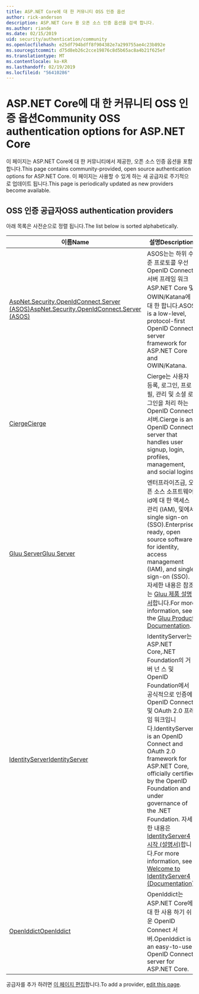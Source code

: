 ```yaml
---
title: ASP.NET Core에 대 한 커뮤니티 OSS 인증 옵션
author: rick-anderson
description: ASP.NET Core 용 오픈 소스 인증 옵션을 검색 합니다.
ms.author: riande
ms.date: 02/15/2019
uid: security/authentication/community
ms.openlocfilehash: e25df794bdff8f904382e7a299755ae4c23b892e
ms.sourcegitcommit: d75d8eb26c2cce19876c8d5b65ac8a4b21f625ef
ms.translationtype: MT
ms.contentlocale: ko-KR
ms.lasthandoff: 02/19/2019
ms.locfileid: "56410286"
---
```

# <a name="community-oss-authentication-options-for-aspnet-core"></a><span data-ttu-id="57ad5-103">ASP.NET Core에 대 한 커뮤니티 OSS 인증 옵션</span><span class="sxs-lookup"><span data-stu-id="57ad5-103">Community OSS authentication options for ASP.NET Core</span></span>

<span data-ttu-id="57ad5-104">이 페이지는 ASP.NET Core에 대 한 커뮤니티에서 제공한, 오픈 소스 인증 옵션을 포함합니다.</span><span class="sxs-lookup"><span data-stu-id="57ad5-104">This page contains community-provided, open source authentication options for ASP.NET Core.</span></span> <span data-ttu-id="57ad5-105">이 페이지는 사용할 수 있게 하는 새 공급자로 주기적으로 업데이트 됩니다.</span><span class="sxs-lookup"><span data-stu-id="57ad5-105">This page is periodically updated as new providers become available.</span></span>

## <a name="oss-authentication-providers"></a><span data-ttu-id="57ad5-106">OSS 인증 공급자</span><span class="sxs-lookup"><span data-stu-id="57ad5-106">OSS authentication providers</span></span>

<span data-ttu-id="57ad5-107">아래 목록은 사전순으로 정렬 됩니다.</span><span class="sxs-lookup"><span data-stu-id="57ad5-107">The list below is sorted alphabetically.</span></span>

| <span data-ttu-id="57ad5-108">이름</span><span class="sxs-lookup"><span data-stu-id="57ad5-108">Name</span></span> | <span data-ttu-id="57ad5-109">설명</span><span class="sxs-lookup"><span data-stu-id="57ad5-109">Description</span></span> |
| ---- | ----------- |
| [<span data-ttu-id="57ad5-110">AspNet.Security.OpenIdConnect.Server (ASOS)</span><span class="sxs-lookup"><span data-stu-id="57ad5-110">AspNet.Security.OpenIdConnect.Server (ASOS)</span></span>](https://github.com/aspnet-contrib/AspNet.Security.OpenIdConnect.Server) | <span data-ttu-id="57ad5-111">ASOS는는 하위 수준 프로토콜 우선 OpenID Connect 서버 프레임 워크 ASP.NET Core 및 OWIN/Katana에 대 한 합니다.</span><span class="sxs-lookup"><span data-stu-id="57ad5-111">ASOS is a low-level, protocol-first OpenID Connect server framework for ASP.NET Core and OWIN/Katana.</span></span> |
| [<span data-ttu-id="57ad5-112">Cierge</span><span class="sxs-lookup"><span data-stu-id="57ad5-112">Cierge</span></span>](https://github.com/pwdless/Cierge) | <span data-ttu-id="57ad5-113">Cierge는 사용자 등록, 로그인, 프로필, 관리 및 소셜 로그인을 처리 하는 OpenID Connect 서버.</span><span class="sxs-lookup"><span data-stu-id="57ad5-113">Cierge is an OpenID Connect server that handles user signup, login, profiles, management, and social logins.</span></span> |
| [<span data-ttu-id="57ad5-114">Gluu Server</span><span class="sxs-lookup"><span data-stu-id="57ad5-114">Gluu Server</span></span>](https://gluu.org/) | <span data-ttu-id="57ad5-115">엔터프라이즈급, 오픈 소스 소프트웨어 id에 대 한 액세스 관리 (IAM), 및에서 single sign-on (SSO).</span><span class="sxs-lookup"><span data-stu-id="57ad5-115">Enterprise ready, open source software for identity, access management (IAM), and single sign-on (SSO).</span></span> <span data-ttu-id="57ad5-116">자세한 내용은 참조는 [Gluu 제품 설명서](https://gluu.org/docs/)합니다.</span><span class="sxs-lookup"><span data-stu-id="57ad5-116">For more information, see the [Gluu Product Documentation](https://gluu.org/docs/).</span></span> |
| [<span data-ttu-id="57ad5-117">IdentityServer</span><span class="sxs-lookup"><span data-stu-id="57ad5-117">IdentityServer</span></span>](https://identityserver.io/) | <span data-ttu-id="57ad5-118">IdentityServer는 ASP.NET Core,.NET Foundation의 거 버 넌 스 및 OpenID Foundation에서 공식적으로 인증에 OpenID Connect 및 OAuth 2.0 프레임 워크입니다.</span><span class="sxs-lookup"><span data-stu-id="57ad5-118">IdentityServer is an OpenID Connect and OAuth 2.0 framework for ASP.NET Core, officially certified by the OpenID Foundation and under governance of the .NET Foundation.</span></span> <span data-ttu-id="57ad5-119">자세한 내용은 [IdentityServer4 시작 (설명서)](https://identityserver4.readthedocs.io/en/latest/)합니다.</span><span class="sxs-lookup"><span data-stu-id="57ad5-119">For more information, see [Welcome to IdentityServer4 (Documentation)](https://identityserver4.readthedocs.io/en/latest/).</span></span> |
| [<span data-ttu-id="57ad5-120">OpenIddict</span><span class="sxs-lookup"><span data-stu-id="57ad5-120">OpenIddict</span></span>](https://github.com/openiddict/openiddict-core) | <span data-ttu-id="57ad5-121">OpenIddict는 ASP.NET Core에 대 한 사용 하기 쉬운 OpenID Connect 서버.</span><span class="sxs-lookup"><span data-stu-id="57ad5-121">OpenIddict is an easy-to-use OpenID Connect server for ASP.NET Core.</span></span> |

<span data-ttu-id="57ad5-122">공급자를 추가 하려면 [이 페이지 편집](https://github.com/login?return_to=https%3A%2F%2Fgithub.com%2Faspnet%2FDocs%2Fedit%2Fmaster%2Faspnetcore%2Fsecurity%2Fauthentication%2Fcommunity.md)합니다.</span><span class="sxs-lookup"><span data-stu-id="57ad5-122">To add a provider, [edit this page](https://github.com/login?return_to=https%3A%2F%2Fgithub.com%2Faspnet%2FDocs%2Fedit%2Fmaster%2Faspnetcore%2Fsecurity%2Fauthentication%2Fcommunity.md).</span></span>
